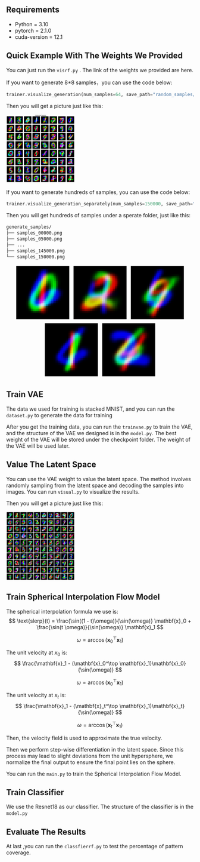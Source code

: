 ## Requirements

- Python = 3.10
- pytorch = 2.1.0
- cuda-version = 12.1

## Quick Example With The Weights We Provided

You can just run the `visrf.py` . The link of the weights we provided are here.

If you want to generate 8*8 samples，you can use the code below:

```python
trainer.visualize_generation(num_samples=64, save_path="random_samples/generated_samples.png", save_separately=False)
```

Then you will get a picture just like this:

<img src="./asserts/best.png" alt="generated_samples" style="zoom:18%;" />

If you want to generate hundreds of samples, you can use the code below: 

```python
trainer.visualize_generation_separately(num_samples=150000, save_path="results/final_generated_samples.png", save_separately=True)
```

Then you will get hundreds of samples under a sperate folder, just like this:

```
generate_samples/
├── samples_00000.png
├── samples_05000.png
├── ...
├── samples_145000.png
└── samples_150000.png
```

<p align="center">
  <img src="./asserts/samples_00005.png" width="150"/>
  <img src="./asserts/samples_00009.png" width="150"/>
  <img src="./asserts/samples_00034.png" width="150"/>
  <img src="./asserts/samples_00100.png" width="150"/>
  <img src="./asserts/samples_00101.png" width="150"/>
</p>


## Train VAE

The data we used for training is stacked MNIST, and you can run the `dataset.py` to generate the data for training

After you get the training data, you can run the `trainvae.py` to train the VAE, and the structure of the VAE we designed is in the `model.py`. The best weight of the VAE will be stored under the checkpoint folder. The weight of the VAE will be used later.

## Value The Latent Space

You can use the VAE weight to value the latent space. The method involves randomly sampling from the latent space and decoding the samples into images. You can run `visual.py` to visualize the results.

Then you will get a picture just like this:

<img src="./asserts/random_samples_epoch_g.png" alt="random_samples_epoch_g" style="zoom:18%;" />



## Train Spherical Interpolation Flow Model

The spherical interpolation formula we use is:
$$
\text{slerp}(t) = \frac{\sin((1 - t)\omega)}{\sin(\omega)} \mathbf{x}_0 + \frac{\sin(t \omega)}{\sin(\omega)} \mathbf{x}_1
$$

$$
\omega = \arccos(\mathbf{x}_0^\top \mathbf{x}_1)
$$

The unit velocity at ${x}_0$ is:
$$
\frac{\mathbf{x}_1 - (\mathbf{x}_0^\top \mathbf{x}_1)\mathbf{x}_0}{\sin(\omega)}
$$

$$
\omega = \arccos(\mathbf{x}_0^\top \mathbf{x}_1)
$$

The unit velocity at ${x}_t$ is:
$$
\frac{\mathbf{x}_1 - (\mathbf{x}_t^\top \mathbf{x}_1)\mathbf{x}_t}{\sin(\omega)}
$$

$$
\omega = \arccos(\mathbf{x}_t^\top \mathbf{x}_1)
$$

Then, the velocity field is used to approximate the true velocity.

Then we perform step-wise differentiation in the latent space. Since this process may lead to slight deviations from the unit hypersphere, we normalize the final output to ensure the final point lies on the sphere.

You can run the `main.py` to train the Spherical Interpolation Flow Model.

## Train Classifier

We use the Resnet18 as our classifier. The structure of the classifier is in the `model.py` 

## Evaluate The Results

At last ,you can run the `classfierrf.py` to test the percentage of pattern coverage.